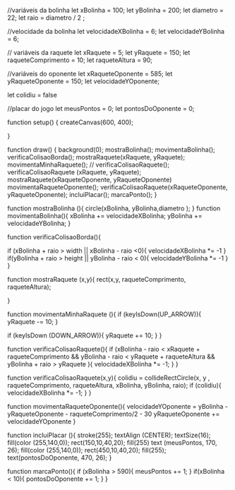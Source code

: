 //variáveis da bolinha 
let xBolinha = 100;
let yBolinha = 200;
let diametro = 22;
let raio = diametro / 2 ;


//velocidade da bolinha 
let velocidadeXBolinha = 6;
let velocidadeYBolinha = 6;


// variáveis da raquete 
let xRaquete = 5;
let yRaquete = 150;
let raqueteComprimento = 10;
let raqueteAltura = 90;

//variáveis do oponente
let xRaqueteOponente = 585;
let yRaqueteOponente = 150;
let velocidadeYOponente;

let colidiu = false

//placar do jogo
let meusPontos = 0; 
let pontosDoOponente = 0;

function setup() {
  createCanvas(600, 400);
            
}

function draw() {
  background(0);
  mostraBolinha();
 movimentaBolinha();
  verificaColisaoBorda();
  mostraRaquete(xRaquete, yRaquete);
  movimentaMinhaRaquete();
// verificaColisaoRaquete();
  verificaColisaoRaquete (xRaquete, yRaquete);
  mostraRaquete(xRaqueteOponente, yRaqueteOponente)
  movimentaRaqueteOponente();
  verificaColisaoRaquete(xRaqueteOponente, yRaqueteOponente);
  incluiPlacar();
  marcaPonto();
}


function mostraBolinha (){
  circle(xBolinha, yBolinha,diametro );
}
function movimentaBolinha(){
  xBolinha += velocidadeXBolinha;
  yBolinha += velocidadeYBolinha;
}

function verificaColisaoBorda(){
   
  if (xBolinha + raio > width ||
     xBolinha - raio <0){
    velocidadeXBolinha *= -1
  }
  if(yBolinha + raio > height || 
    yBolinha - raio < 0){
    velocidadeYBolinha *= -1
  }
}

function mostraRaquete (x,y){ 
rect(x,y, raqueteComprimento, 
       raqueteAltura);

}


function movimentaMinhaRaquete (){
  if (keyIsDown(UP_ARROW)){
    yRaquete -= 10;
  }

  if (keyIsDown (DOWN_ARROW)){
    yRaquete += 10;
  }
}

function verificaColisaoRaquete(){
  if (xBolinha - raio < xRaquete + raqueteComprimento 
&& yBolinha - raio < yRaquete + raqueteAltura && 
yBolinha + raio > yRaquete ){
    velocidadeXBolinha *= -1;
  }
}

function verificaColisaoRaquete(x,y){
 colidiu =
  collideRectCircle(x, y , raqueteComprimento, raqueteAltura, xBolinha, yBolinha, raio);
  if (colidiu){
    velocidadeXBolinha *= -1;
  }
}

  

function movimentaRaqueteOponente(){
  velocidadeYOponente = yBolinha - yRaqueteOponente - raqueteComprimento/2 - 30
  yRaqueteOponente += velocidadeYOponente
}


function incluiPlacar (){
  stroke(255);
  textAlign (CENTER);
  textSize(16);
  fill(color (255,140,0));
  rect(150,10,40,20);
   fill(255)
  text (meusPontos, 170, 26);
   fill(color (255,140,0));
  rect(450,10,40,20);
   fill(255);
  text(pontosDoOponente, 470, 26);
}

function marcaPonto(){
  if (xBolinha > 590){
    meusPontos += 1;
  }
  if(xBolinha < 10){
    pontosDoOponente += 1;
  }
}

